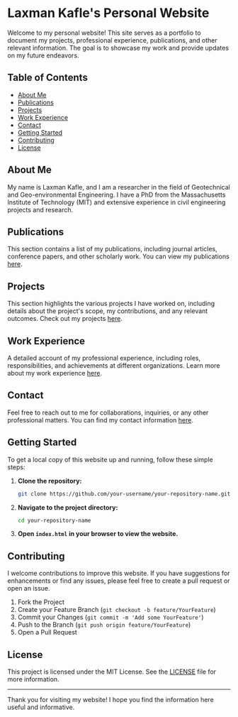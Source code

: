 # Laxman Kafle's Personal Website

Welcome to my personal website! This site serves as a portfolio to document my projects, professional experience, publications, and other relevant information. The goal is to showcase my work and provide updates on my future endeavors.

## Table of Contents

- [About Me](#about-me)
- [Publications](#publications)
- [Projects](#projects)
- [Work Experience](#work-experience)
- [Contact](#contact)
- [Getting Started](#getting-started)
- [Contributing](#contributing)
- [License](#license)

## About Me

My name is Laxman Kafle, and I am a researcher in the field of Geotechnical and Geo-environmental Engineering. I have a PhD from the Massachusetts Institute of Technology (MIT) and extensive experience in civil engineering projects and research.

## Publications

This section contains a list of my publications, including journal articles, conference papers, and other scholarly work. You can view my publications [here](./papers.html).

## Projects

This section highlights the various projects I have worked on, including details about the project's scope, my contributions, and any relevant outcomes. Check out my projects [here](./projects.html).

## Work Experience

A detailed account of my professional experience, including roles, responsibilities, and achievements at different organizations. Learn more about my work experience [here](./work.html).

## Contact

Feel free to reach out to me for collaborations, inquiries, or any other professional matters. You can find my contact information [here](./contact.html).

## Getting Started

To get a local copy of this website up and running, follow these simple steps:

1. **Clone the repository:**
    ```bash
    git clone https://github.com/your-username/your-repository-name.git
    ```

2. **Navigate to the project directory:**
    ```bash
    cd your-repository-name
    ```

3. **Open `index.html` in your browser to view the website.**

## Contributing

I welcome contributions to improve this website. If you have suggestions for enhancements or find any issues, please feel free to create a pull request or open an issue.

1. Fork the Project
2. Create your Feature Branch (`git checkout -b feature/YourFeature`)
3. Commit your Changes (`git commit -m 'Add some YourFeature'`)
4. Push to the Branch (`git push origin feature/YourFeature`)
5. Open a Pull Request

## License

This project is licensed under the MIT License. See the [LICENSE](./LICENSE) file for more information.

---

Thank you for visiting my website! I hope you find the information here useful and informative.

